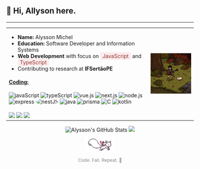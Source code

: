 <h2 align="left">🍂 Hi, Allyson here.</h2>

---

<table>
  <tr>
    <td>
      <ul>
        <li><strong>Name:</strong> Alysson Michel</li>
        <li><strong>Education:</strong> Software Developer and Information Systems</li>
        <li><strong>Web Development</strong> with focus on 
          <span style="background-color: #fbecec; padding: 2px 6px; border-radius: 4px; color: #923331;">JavaScript</span> and
          <span style="background-color: #fbecec; padding: 2px 6px; border-radius: 4px; color: #923331;">TypeScript</span>
        </li>
        <li>Contributing to research at <strong>IFSertãoPE</strong></li>
      </ul>
      <h4><ins>Coding:</ins></h4>
<p align="left" style="margin: 0; padding: 0;">
  <img src="https://cdn.jsdelivr.net/gh/devicons/devicon/icons/javascript/javascript-original.svg" width="28" title="javaScript" />
  <img src="https://cdn.jsdelivr.net/gh/devicons/devicon/icons/typescript/typescript-original.svg" width="28" title="typeScript" />
  <img src="https://cdn.jsdelivr.net/gh/devicons/devicon/icons/vuejs/vuejs-original.svg" width="28" title="vue.js" />
  <img src="https://cdn.jsdelivr.net/gh/devicons/devicon/icons/nextjs/nextjs-line.svg" width="28" title="next.js" />
  <img src="https://cdn.jsdelivr.net/gh/devicons/devicon/icons/nodejs/nodejs-original.svg" width="28" title="node.js" />
  <img src="https://cdn.jsdelivr.net/gh/devicons/devicon/icons/express/express-original.svg" width="28" title="express" />
  <img src="https://nestjs.com/img/logo-small.svg" width="28" style="background-color: white; border-radius: 50%;" title="nestJS" />
  <img src="https://cdn.jsdelivr.net/gh/devicons/devicon/icons/java/java-original.svg" width="28" title="java" />
  <img src="https://cdn.jsdelivr.net/gh/devicons/devicon/icons/prisma/prisma-original.svg" width="28" title="prisma" />
  <img src="https://cdn.jsdelivr.net/gh/devicons/devicon/icons/c/c-original.svg" width="28" title="C" />
  <img src="https://cdn.jsdelivr.net/gh/devicons/devicon/icons/kotlin/kotlin-original.svg" width="28" title="kotlin" />
</p>
    <div align="left" style="margin-top: 20px;">
        <a href="mailto:alyssonmichel20@gmail.com"><img src="https://img.shields.io/badge/Gmail-923331?style=for-the-badge&logo=gmail&logoColor=white" target="_blank"></a>
        <a href="https://www.linkedin.com/in/alysson-michel-50a227273/" target="_blank"><img src="https://img.shields.io/badge/LinkedIn-923331?style=for-the-badge&logo=linkedin&logoColor=white" target="_blank"></a>
        <a href="https://discordapp.com/users/1138351681902493756" target="_blank"><img src="https://img.shields.io/badge/Discord-923331?style=for-the-badge&logo=discord&logoColor=white" target="_blank"></a>
      </div>
    </td>
    <td>
      <img src="images/pinimg.jpg" width="250" alt="images">
    </td>
  </tr>
</table>

<div align="center">
  <img height="155em" src="https://github-readme-stats.vercel.app/api?username=ailyson&show_icons=true&title_color=923331&icon_color=923331&text_color=ffffff&bg_color=0d1117&locale=en&include_all_commits=true" alt="Alysson's GitHub Stats"/>
  <img height="155em" src="https://github-readme-stats.vercel.app/api/top-langs/?username=ailyson&layout=compact&hide_border=true&title_color=923331&text_color=ffffff&bg_color=0d1117" />
</div>
<div align="center" style="margin-top: 10px;">
  <img src="images/kyubey.gif" width="80" alt="Coding GIF">
  <p style="font-size: 12px; color: #888;">Code. Fall. Repeat. 🍁</p>
</div>